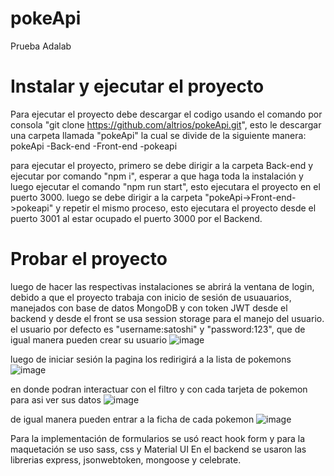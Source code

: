 # pokeApi
Prueba Adalab
# Instalar y ejecutar el proyecto
Para ejecutar el proyecto debe descargar el codigo usando el comando por consola "git clone https://github.com/altrios/pokeApi.git", esto le descargar una carpeta llamada "pokeApi" la cual se divide de la siguiente manera:
pokeApi
  -Back-end
  -Front-end
    -pokeapi

para ejecutar el proyecto, primero se debe dirigir a la carpeta Back-end y ejecutar por comando "npm i", esperar a que haga toda la instalación y luego ejecutar el comando "npm run start", esto ejecutara el proyecto en el puerto 3000.
luego se debe dirigir a la carpeta "pokeApi->Front-end->pokeapi" y repetir el mismo proceso, esto ejecutara el proyecto desde el puerto 3001 al estar ocupado el puerto 3000 por el Backend.

# Probar el proyecto
luego de hacer las respectivas instalaciones se abrirá la ventana de login, debido a que el proyecto trabaja con inicio de sesión de usuauarios, manejados con base de datos MongoDB y con token JWT desde el backend y desde el front se usa session storage para el manejo del usuario.
el usuario por defecto es "username:satoshi" y "password:123", que de igual manera pueden crear su usuario
![image](https://github.com/altrios/pokeApi/assets/11358929/dce7a23e-f46d-4085-a860-b5c7bcabdc84)

luego de iniciar sesión la pagina los redirigirá a la lista de pokemons
![image](https://github.com/altrios/pokeApi/assets/11358929/5ef52f87-cf63-4b9a-8519-478ef8256af3)

en donde podran interactuar con el filtro y con cada tarjeta de pokemon para asi ver sus datos
![image](https://github.com/altrios/pokeApi/assets/11358929/02a152ab-8a17-46a7-9d13-fe8c792acf78)

de igual manera pueden entrar a la ficha de cada pokemon
![image](https://github.com/altrios/pokeApi/assets/11358929/673fc07a-cc55-4682-b90d-25bf724ee99c)



Para la implementación de formularios se usó react hook form y para la maquetación se uso sass, css y Material UI
En el backend se usaron las librerias express, jsonwebtoken, mongoose y celebrate.
